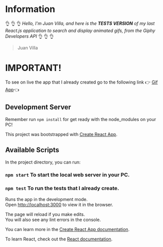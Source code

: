# Information
:ok_hand: :ok_hand: :ok_hand: *Hello, I'm Juan Villa, and here is the **TESTS VERSION** of my last React.js application to search and display animated gifs, from the Giphy Developers API* :ok_hand: :ok_hand: :ok_hand:

> Juan Villa

# IMPORTANT!
To see on live the app that I already created go to the following link :point_right: [Gif App](https://juanevillam.github.io/27-gif-app/):point_left:

## Development Server
Remember run `npm install` for get ready with the node_modules on your PC!

This project was bootstrapped with [Create React App](https://github.com/facebook/create-react-app).

## Available Scripts

In the project directory, you can run:

### `npm start` To start the local web server in your PC.

### `npm test` To run the tests that I already create.

Runs the app in the development mode.\
Open [http://localhost:3000](http://localhost:3000) to view it in the browser.

The page will reload if you make edits.\
You will also see any lint errors in the console.

You can learn more in the [Create React App documentation](https://facebook.github.io/create-react-app/docs/getting-started).

To learn React, check out the [React documentation](https://reactjs.org/).
